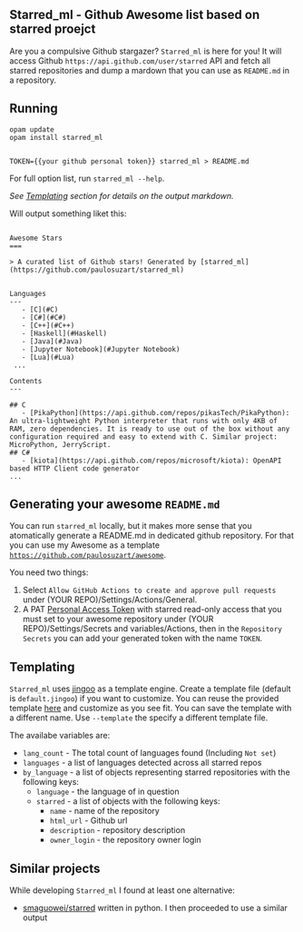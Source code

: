 Starred_ml - Github Awesome list based on starred proejct
---

Are you a compulsive Github stargazer? `Starred_ml` is here for you! It will access Github `https://api.github.com/user/starred` API and fetch all starred repositories and dump a mardown that you can use as
`README.md` in a repository.

## Running


```shell
opam update
opam install starred_ml


TOKEN={{your github personal token}} starred_ml > README.md 
```

For full option list, run `starred_ml --help`.


_See [Templating](#Templating) section for details on the output markdown._

Will output something liket this:  

```mardkown

Awesome Stars
===

> A curated list of Github stars! Generated by [starred_ml](https://github.com/paulosuzart/starred_ml)


Languages
---
   - [C](#C)
   - [C#](#C#)
   - [C++](#C++)
   - [Haskell](#Haskell)
   - [Java](#Java)
   - [Jupyter Notebook](#Jupyter Notebook)
   - [Lua](#Lua)
 ...

Contents
---

## C
   - [PikaPython](https://api.github.com/repos/pikasTech/PikaPython): An ultra-lightweight Python interpreter that runs with only 4KB of RAM, zero dependencies. It is ready to use out of the box without any configuration required and easy to extend with C. Similar project: MicroPython, JerryScript.
## C#
   - [kiota](https://api.github.com/repos/microsoft/kiota): OpenAPI based HTTP Client code generator
...

```

Generating your awesome `README.md`
---

You can run `starred_ml` locally, but it makes more sense that you atomatically generate a README.md in dedicated github repository. For that you can use my Awesome as a template [`https://github.com/paulosuzart/awesome`](https://github.com/paulosuzart/awesome).

You need two things:

   1. Select `Allow GitHub Actions to create and approve pull requests` under (YOUR REPO)/Settings/Actions/General.
   1. A PAT [Personal Access Token](https://docs.github.com/en/authentication/keeping-your-account-and-data-secure/managing-your-personal-access-tokens) with starred read-only access that you must set to your awesome repository under 
   (YOUR REPO)/Settings/Secrets and variables/Actions, then in the `Repository Secrets` you can add your generated token with the name `TOKEN`. 


Templating
---

`Starred_ml` uses [jingoo](https://github.com/tategakibunko/jingoo) as a template engine. Create a template file (default is `default.jingoo`) if you want to customize. 
You can reuse the provided template [here](default.jingoo) and customize as you see fit. You can save the template with a different name. Use `--template` the specify a different template file. 

The availabe variables are:
   - `lang_count` - The total count of languages found (Including `Not set`)
   - `languages` - a list of languages detected across all starred repos
   - `by_language` - a list of objects representing starred repositories with the following keys:
      - `language` - the language of in question
      - `starred` - a list of objects with the following keys:
         - `name` - name of the repository
         - `html_url` - Github url
         - `description` - repository description
         - `owner_login` - the repository owner login

Similar projects
---
While developing `Starred_ml` I found at least one alternative:

   - [smaguowei/starred](https://github.com/maguowei/starred) written in python. I then proceeded to use a similar output
